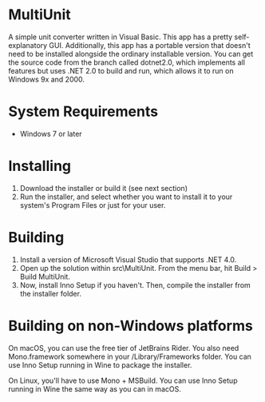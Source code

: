 # MultiUnit
 A simple unit converter written in Visual Basic. This app has a pretty self-explanatory GUI. Additionally, this app has a portable version that doesn't need to be installed alongside the ordinary installable version. You can get the source code from the branch called dotnet2.0, which implements all features but uses .NET 2.0 to build and run, which allows it to run on Windows 9x and 2000.

# System Requirements
- Windows 7 or later

# Installing

1. Download the installer or build it (see next section)
2. Run the installer, and select whether you want to install it to your system's Program Files or just for your user.

# Building
1. Install a version of Microsoft Visual Studio that supports .NET 4.0.
2. Open up the solution within src\MultiUnit. From the menu bar, hit Build > Build MultiUnit.
3. Now, install Inno Setup if you haven't. Then, compile the installer from the installer folder.

# Building on non-Windows platforms
On macOS, you can use the free tier of JetBrains Rider. You also need Mono.framework somewhere in your /Library/Frameworks folder. You can use Inno Setup running in Wine to package the installer.

On Linux, you'll have to use Mono + MSBuild. You can use Inno Setup running in Wine the same way as you can in macOS.
